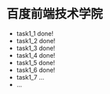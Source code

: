 # 百度前端技术学院

* task1_1 done!
* task1_2 done!
* task1_3 done!
* task1_4 done!
* task1_5 done!
* task1_6 done!
* task1_7 ...
* ...

